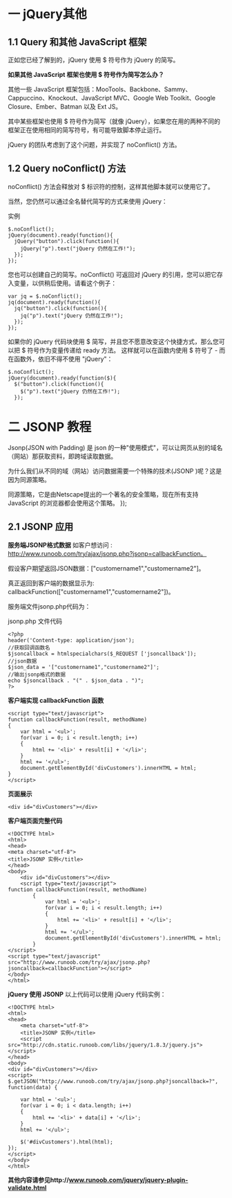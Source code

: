# 一 jQuery其他

## 1.1 Query 和其他 JavaScript 框架
正如您已经了解到的，jQuery 使用 $ 符号作为 jQuery 的简写。

**如果其他 JavaScript 框架也使用 $ 符号作为简写怎么办？**

其他一些 JavaScript 框架包括：MooTools、Backbone、Sammy、Cappuccino、Knockout、JavaScript MVC、Google Web Toolkit、Google Closure、Ember、Batman 以及 Ext JS。

其中某些框架也使用 $ 符号作为简写（就像 jQuery），如果您在用的两种不同的框架正在使用相同的简写符号，有可能导致脚本停止运行。

jQuery 的团队考虑到了这个问题，并实现了 noConflict() 方法。

## 1.2 Query noConflict() 方法
noConflict() 方法会释放对 $ 标识符的控制，这样其他脚本就可以使用它了。

当然，您仍然可以通过全名替代简写的方式来使用 jQuery：

实例
````
$.noConflict();
jQuery(document).ready(function(){
  jQuery("button").click(function(){
    jQuery("p").text("jQuery 仍然在工作!");
  });
});
````

您也可以创建自己的简写。noConflict() 可返回对 jQuery 的引用，您可以把它存入变量，以供稍后使用。请看这个例子：

````
var jq = $.noConflict();
jq(document).ready(function(){
  jq("button").click(function(){
    jq("p").text("jQuery 仍然在工作!");
  });
});
````
如果你的 jQuery 代码块使用 $ 简写，并且您不愿意改变这个快捷方式，那么您可以把 $ 符号作为变量传递给 ready 方法。
这样就可以在函数内使用 $ 符号了 - 而在函数外，依旧不得不使用 "jQuery"：
````
$.noConflict();
jQuery(document).ready(function($){
  $("button").click(function(){
    $("p").text("jQuery 仍然在工作!");
  });
````

# 二 JSONP 教程
Jsonp(JSON with Padding) 是 json 的一种"使用模式"，可以让网页从别的域名（网站）那获取资料，即跨域读取数据。

为什么我们从不同的域（网站）访问数据需要一个特殊的技术(JSONP )呢？这是因为同源策略。

同源策略，它是由Netscape提出的一个著名的安全策略，现在所有支持JavaScript 的浏览器都会使用这个策略。
});

## 2.1 JSONP 应用
**服务端JSONP格式数据**
如客户想访问 : http://www.runoob.com/try/ajax/jsonp.php?jsonp=callbackFunction。

假设客户期望返回JSON数据：["customername1","customername2"]。

真正返回到客户端的数据显示为: callbackFunction(["customername1","customername2"])。

服务端文件jsonp.php代码为：

jsonp.php 文件代码
````
<?php
header('Content-type: application/json');
//获取回调函数名
$jsoncallback = htmlspecialchars($_REQUEST ['jsoncallback']);
//json数据
$json_data = '["customername1","customername2"]';
//输出jsonp格式的数据
echo $jsoncallback . "(" . $json_data . ")";
?>
````
**客户端实现 callbackFunction 函数**
````
<script type="text/javascript">
function callbackFunction(result, methodName)
{
    var html = '<ul>';
    for(var i = 0; i < result.length; i++)
    {
        html += '<li>' + result[i] + '</li>';
    }
    html += '</ul>';
    document.getElementById('divCustomers').innerHTML = html;
}
</script>
````
**页面展示**
````
<div id="divCustomers"></div>
````
**客户端页面完整代码**
````
<!DOCTYPE html>
<html>
<head>
<meta charset="utf-8">
<title>JSONP 实例</title>
</head>
<body>
    <div id="divCustomers"></div>
    <script type="text/javascript">
function callbackFunction(result, methodName)
        {
            var html = '<ul>';
            for(var i = 0; i < result.length; i++)
            {
                html += '<li>' + result[i] + '</li>';
            }
            html += '</ul>';
            document.getElementById('divCustomers').innerHTML = html;
        }
</script>
<script type="text/javascript" src="http://www.runoob.com/try/ajax/jsonp.php?jsoncallback=callbackFunction"></script>
</body>
</html>
````
**jQuery 使用 JSONP**
以上代码可以使用 jQuery 代码实例：
````
<!DOCTYPE html>
<html>
<head>
    <meta charset="utf-8">
    <title>JSONP 实例</title>
    <script src="http://cdn.static.runoob.com/libs/jquery/1.8.3/jquery.js"></script>    
</head>
<body>
<div id="divCustomers"></div>
<script>
$.getJSON("http://www.runoob.com/try/ajax/jsonp.php?jsoncallback=?", function(data) {
    
    var html = '<ul>';
    for(var i = 0; i < data.length; i++)
    {
        html += '<li>' + data[i] + '</li>';
    }
    html += '</ul>';
    
    $('#divCustomers').html(html); 
});
</script>
</body>
</html>
````

**其他内容请参见http://www.runoob.com/jquery/jquery-plugin-validate.html**

